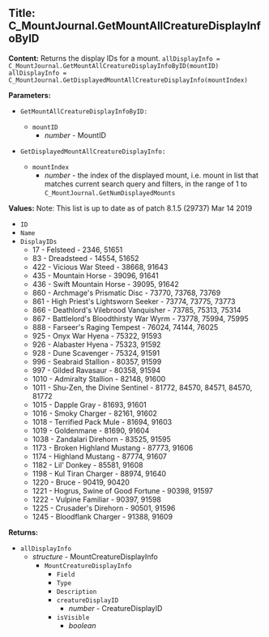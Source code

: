 ## Title: C_MountJournal.GetMountAllCreatureDisplayInfoByID

**Content:**
Returns the display IDs for a mount.
`allDisplayInfo = C_MountJournal.GetMountAllCreatureDisplayInfoByID(mountID)`
`allDisplayInfo = C_MountJournal.GetDisplayedMountAllCreatureDisplayInfo(mountIndex)`

**Parameters:**
- `GetMountAllCreatureDisplayInfoByID:`
  - `mountID`
    - *number* - MountID

- `GetDisplayedMountAllCreatureDisplayInfo:`
  - `mountIndex`
    - *number* - the index of the displayed mount, i.e. mount in list that matches current search query and filters, in the range of 1 to `C_MountJournal.GetNumDisplayedMounts`

**Values:**
Note: This list is up to date as of patch 8.1.5 (29737) Mar 14 2019
- `ID`
- `Name`
- `DisplayIDs`
  - 17 - Felsteed - 2346, 51651
  - 83 - Dreadsteed - 14554, 51652
  - 422 - Vicious War Steed - 38668, 91643
  - 435 - Mountain Horse - 39096, 91641
  - 436 - Swift Mountain Horse - 39095, 91642
  - 860 - Archmage's Prismatic Disc - 73770, 73768, 73769
  - 861 - High Priest's Lightsworn Seeker - 73774, 73775, 73773
  - 866 - Deathlord's Vilebrood Vanquisher - 73785, 75313, 75314
  - 867 - Battlelord's Bloodthirsty War Wyrm - 73778, 75994, 75995
  - 888 - Farseer's Raging Tempest - 76024, 74144, 76025
  - 925 - Onyx War Hyena - 75322, 91593
  - 926 - Alabaster Hyena - 75323, 91592
  - 928 - Dune Scavenger - 75324, 91591
  - 996 - Seabraid Stallion - 80357, 91599
  - 997 - Gilded Ravasaur - 80358, 91594
  - 1010 - Admiralty Stallion - 82148, 91600
  - 1011 - Shu-Zen, the Divine Sentinel - 81772, 84570, 84571, 84570, 81772
  - 1015 - Dapple Gray - 81693, 91601
  - 1016 - Smoky Charger - 82161, 91602
  - 1018 - Terrified Pack Mule - 81694, 91603
  - 1019 - Goldenmane - 81690, 91604
  - 1038 - Zandalari Direhorn - 83525, 91595
  - 1173 - Broken Highland Mustang - 87773, 91606
  - 1174 - Highland Mustang - 87774, 91607
  - 1182 - Lil' Donkey - 85581, 91608
  - 1198 - Kul Tiran Charger - 88974, 91640
  - 1220 - Bruce - 90419, 90420
  - 1221 - Hogrus, Swine of Good Fortune - 90398, 91597
  - 1222 - Vulpine Familiar - 90397, 91598
  - 1225 - Crusader's Direhorn - 90501, 91596
  - 1245 - Bloodflank Charger - 91388, 91609

**Returns:**
- `allDisplayInfo`
  - *structure* - MountCreatureDisplayInfo
    - `MountCreatureDisplayInfo`
      - `Field`
      - `Type`
      - `Description`
      - `creatureDisplayID`
        - *number* - CreatureDisplayID
      - `isVisible`
        - *boolean*